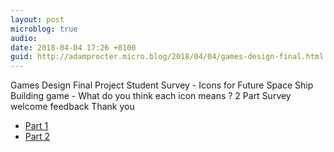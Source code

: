 ```yaml
---
layout: post
microblog: true
audio: 
date: 2018-04-04 17:26 +0100
guid: http://adamprocter.micro.blog/2018/04/04/games-design-final.html
---
```

Games Design Final Project Student Survey - Icons for Future Space Ship Building game - What do you think each icon means ? 2 Part Survey welcome feedback Thank you
- [Part 1](https://goo.gl/forms/N2jHcEtA6NL6Cfkl2)
- [Part 2](https://goo.gl/forms/I4ReVcrYWjUHSfg53)
